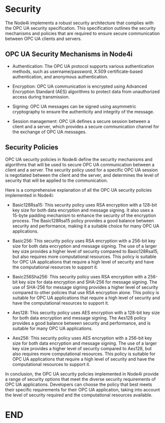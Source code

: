 # Security

The Node4i implements a robust security architecture that complies with the OPC UA security specification. This specification outlines the security mechanisms and policies that are required to ensure secure communication between OPC UA clients and servers.

## OPC UA Security Mechanisms in Node4i

- Authentication: The OPC UA protocol supports various authentication methods, such as username/password, X.509 certificate-based authentication, and anonymous authentication.

- Encryption: OPC UA communication is encrypted using Advanced Encryption Standard (AES) algorithms to protect data from unauthorized access during transmission.

- Signing: OPC UA messages can be signed using asymmetric cryptography to ensure the authenticity and integrity of the message.

- Session management: OPC UA defines a secure session between a client and a server, which provides a secure communication channel for the exchange of OPC UA messages.

## Security Policies 

OPC UA security policies in Node4i define the security mechanisms and algorithms that will be used to secure OPC UA communication between a client and a server. The security policy used for a specific OPC UA session is negotiated between the client and the server, and determines the level of security that will be applied to the communication.

Here is a comprehensive explanation of all the OPC UA security policies implemented in Node4i:

- Basic128Rsa15: This security policy uses RSA encryption with a 128-bit key size for both data encryption and message signing. It also uses a 15-byte padding mechanism to enhance the security of the encryption process. The Basic128Rsa15 policy provides a good balance between security and performance, making it a suitable choice for many OPC UA applications.

- Basic256: This security policy uses RSA encryption with a 256-bit key size for both data encryption and message signing. The use of a larger key size provides a higher level of security compared to Basic128Rsa15, but also requires more computational resources. This policy is suitable for OPC UA applications that require a high level of security and have the computational resources to support it.

- Basic256Sha256: This security policy uses RSA encryption with a 256-bit key size for data encryption and SHA-256 for message signing. The use of SHA-256 for message signing provides a higher level of security compared to other policies that use RSA encryption alone. This policy is suitable for OPC UA applications that require a high level of security and have the computational resources to support it.

- Aes128: This security policy uses AES encryption with a 128-bit key size for both data encryption and message signing. The Aes128 policy provides a good balance between security and performance, and is suitable for many OPC UA applications.

- Aes256: This security policy uses AES encryption with a 256-bit key size for both data encryption and message signing. The use of a larger key size provides a higher level of security compared to Aes128, but also requires more computational resources. This policy is suitable for OPC UA applications that require a high level of security and have the computational resources to support it.

In conclusion, the OPC UA security policies implemented in Node4i provide a range of security options that meet the diverse security requirements of OPC UA applications. Developers can choose the policy that best meets their specific requirements for their OPC UA application, taking into account the level of security required and the computational resources available.

# END